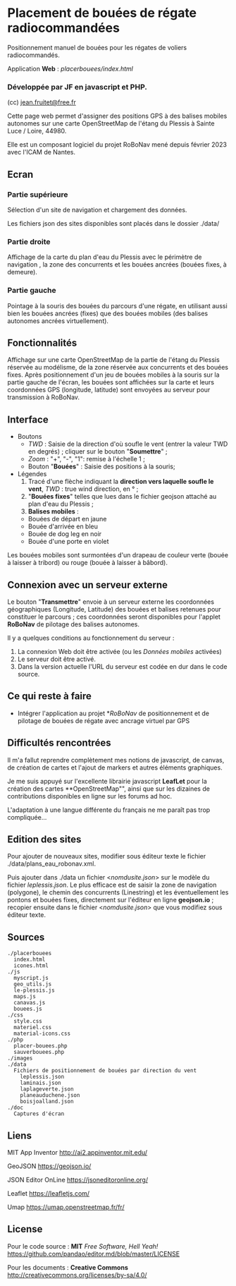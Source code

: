 # Placement de bouées de régate radiocommandées
Positionnement manuel de bouées pour les régates de voliers radiocommandés.

Application **Web** :  *placerbouees/index.html* 

### Développée par JF en javascript et PHP.
(cc) jean.fruitet@free.fr

Cette page web permet d'assigner des positions GPS à des balises mobiles autonomes sur une carte OpenStreetMap de l'étang du Plessis à Sainte Luce / Loire, 44980.

Elle est un composant logiciel du projet RoBoNav mené depuis février 2023 avec l'ICAM de Nantes.

## Ecran
### Partie supérieure
Sélection d'un site de navigation et chargement des données.

Les fichiers json des sites disponibles sont placés dans le dossier ./data/

### Partie droite 
Affichage de la carte du plan d'eau du Plessis avec le périmètre de navigation , la zone des concurrents et les bouées ancrées (bouées fixes, à demeure).

### Partie gauche  
Pointage à la souris des bouées du parcours d'une régate, en utilisant aussi bien  les bouées ancrées (fixes) que des bouées mobiles (des balises autonomes ancrées virtuellement).

## Fonctionnalités
Affichage sur une carte OpenStreetMap de la partie de l'étang du Plessis réservée au modélisme, de la zone réservée aux concurrents et des bouées fixes. 
Après positionnement d'un jeu de bouées mobiles à la souris sur la partie gauche de l'écran, les bouées sont affichées sur la carte et leurs coordonnées GPS (longitude, latitude) sont envoyées au serveur pour transmission à RoBoNav.

## Interface
- Boutons 
  - *TWD* : Saisie de la direction d'où soufle le vent (entrer la valeur TWD en degrés) ; cliquer sur le bouton "**Soumettre**" ;
  - *Zoom* : "+", "-", "1": remise à l'échelle 1 ;
  - Bouton "**Bouées**" : Saisie des positions à la souris;
- Légendes
  1. Tracé d'une flèche indiquant la **direction vers laquelle soufle le vent**, *TWD* : true wind direction, en  ° ;
  2. "**Bouées fixes**" telles que lues dans le fichier geojson attaché au plan d'eau du Plessis ;
  3. **Balises mobiles** :
    * Bouées de départ en jaune
    * Bouée d'arrivée en bleu
    * Bouée de dog leg en noir
    * Bouée d'une porte en violet
      
Les bouées mobiles sont surmontées d'un drapeau de couleur verte (bouée à laisser à tribord) ou rouge (bouée à laisser à bâbord).

## Connexion avec un serveur externe

Le bouton "**Transmettre**" envoie à un serveur externe les coordonnées géographiques (Longitude, Latitude) des bouées et balises retenues pour constituer le parcours ; ces coordonnées seront disponibles pour l'applet **RoBoNav** de pilotage des balises autonomes.

Il y a quelques conditions au fonctionnement du serveur :
  1. La connexion Web doit être activée (ou les *Données mobiles* activées)
  2. Le serveur doit être activé.
  3. Dans la version actuelle l'URL du serveur est codée en dur dans le code source.
  
## Ce qui reste à faire
- Intégrer l'application au projet **RoBoNav* de positionnement et de pilotage de bouées de régate avec ancrage virtuel par GPS

## Difficultés rencontrées
Il m'a fallut reprendre complètement mes notions de javascript, de canvas, de création de cartes et l'ajout de markers et autres éléments graphiques.

Je me suis appuyé sur l'excellente librairie javascript **LeafLet** pour la création des cartes **OpenStreetMap"", ainsi que sur les dizaines de contributions disponibles en ligne sur les forums ad hoc.

L'adaptation à une langue différente du français ne me paraît pas trop compliquée...

## Edition des sites

Pour ajouter de nouveaux sites, modifier sous éditeur texte le fichier ./data/plans_eau_robonav.xml.

Puis ajouter dans ./data un fichier <*nomdusite.json*> sur le modèle du fichier *leplessis.json*.
Le plus efficace est de saisir la zone de navigation (polygone), le chemin des concurrents (Linestring) et les éventuellement les pontons et bouées fixes, 
directement sur l'éditeur en ligne **geojson.io** ; recopier ensuite dans le fichier <*nomdusite.json*> que vous modifiez sous éditeur texte. 

## Sources
```
./placerbouees
  index.html
  icones.html
./js
  myscript.js
  geo_utils.js
  le-plessis.js
  maps.js
  canavas.js
  bouees.js  
./css
  style.css
  materiel.css
  material-icons.css
./php
  placer-bouees.php
  sauverbouees.php
./images
./data
  Fichiers de positionnement de bouées par direction du vent
    leplessis.json
    laminais.json
    laplageverte.json
    planeauduchene.json
    boisjoalland.json
./doc
  Captures d'écran
```
  
## Liens
MIT App Inventor http://ai2.appinventor.mit.edu/

GeoJSON https://geojson.io/

JSON Editor OnLine https://jsoneditoronline.org/

Leaflet https://leafletjs.com/

Umap https://umap.openstreetmap.fr/fr/

## License
Pour le code source : **MIT** *Free Software, Hell Yeah!* https://github.com/pandao/editor.md/blob/master/LICENSE

Pour les documents : **Creative Commons** http://creativecommons.org/licenses/by-sa/4.0/
